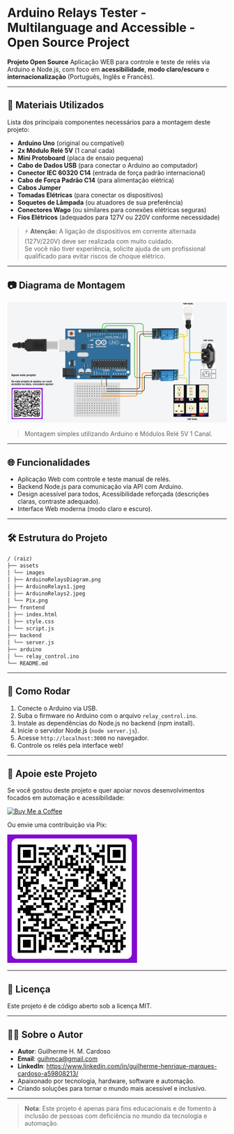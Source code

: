 # Arduino Relays Tester - Multilanguage and Accessible - Open Source Project

**Projeto Open Source** Aplicação WEB para controle e teste de relés via Arduino e Node.js, com foco em **acessibilidade**, **modo claro/escuro** e **internacionalização** (Português, Inglês e Francês).



---

## 🧰 Materiais Utilizados

Lista dos principais componentes necessários para a montagem deste projeto:

- **Arduino Uno** (original ou compatível)
- **2x Módulo Relé 5V** (1 canal cada)
- **Mini Protoboard** (placa de ensaio pequena)
- **Cabo de Dados USB** (para conectar o Arduino ao computador)
- **Conector IEC 60320 C14** (entrada de força padrão internacional)
- **Cabo de Força Padrão C14** (para alimentação elétrica)
- **Cabos Jumper**
- **Tomadas Elétricas** (para conectar os dispositivos)
- **Soquetes de Lâmpada** (ou atuadores de sua preferência)
- **Conectores Wago** (ou similares para conexões elétricas seguras)
- **Fios Elétricos** (adequados para 127V ou 220V conforme necessidade)

> ⚡ **Atenção:** A ligação de dispositivos em corrente alternada (127V/220V) deve ser realizada com muito cuidado.  
> Se você não tiver experiência, solicite ajuda de um profissional qualificado para evitar riscos de choque elétrico.

---

## 📷 Diagrama de Montagem

![Diagrama de Hardware](assets/images/ArduinoRelaysDiagram.png)

> Montagem simples utilizando Arduino e Módulos Relé 5V 1 Canal.

---

## 🌐 Funcionalidades

- Aplicação Web com controle e teste manual de relés.
- Backend Node.js para comunicação via API com Arduino.
- Design acessível para todos, Acessibilidade reforçada (descrições claras, contraste adequado).
- Interface Web moderna (modo claro e escuro).

---

## 🛠 Estrutura do Projeto
```
/ (raiz)
├── assets
│ └── images
│ ├── ArduinoRelaysDiagram.png
│ ├── ArduinoRelays1.jpeg
│ ├── ArduinoRelays2.jpeg
│ └── Pix.png
├── frontend
│ ├── index.html
│ ├── style.css
│ └── script.js
├── backend
│ └── server.js
├── arduino
│ └── relay_control.ino
└── README.md
```

---

## 🚀 Como Rodar

1. Conecte o Arduino via USB.
2. Suba o firmware no Arduino com o arquivo `relay_control.ino`.
3. Instale as dependências do Node.js no backend (npm install).
4. Inicie o servidor Node.js (`node server.js`).
5. Acesse `http://localhost:3000` no navegador.
6. Controle os relés pela interface web!

---

## 💖 Apoie este Projeto

Se você gostou deste projeto e quer apoiar novos desenvolvimentos focados em automação e acessibilidade:

[![Buy Me a Coffee](https://img.shields.io/badge/Buy%20Me%20a%20Coffee-FFDD00?style=for-the-badge&logo=buy-me-a-coffee&logoColor=black)](https://buymeacoffee.com/SeuUsuario)

Ou envie uma contribuição via Pix:

![Pix](assets/images/Pix.png)

---

## 📜 Licença

Este projeto é de código aberto sob a licença MIT.

---

## 👨‍💻 Sobre o Autor

- **Autor**: Guilherme H. M. Cardoso
- **Email**: guihmca@gmail.com
- **LinkedIn**: https://www.linkedin.com/in/guilherme-henrique-marques-cardoso-a59808213/
- Apaixonado por tecnologia, hardware, software e automação.
- Criando soluções para tornar o mundo mais acessível e inclusivo.
  
---

> **Nota**: Este projeto é apenas para fins educacionais e de fomento à inclusão de pessoas com deficiência no mundo da tecnologia e automação.
